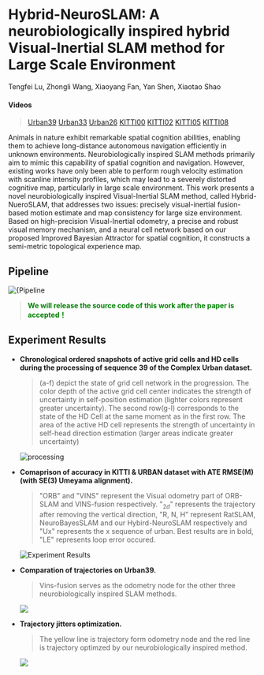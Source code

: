 # Hybrid-NeuroSLAM: A neurobiologically inspired hybrid Visual-Inertial SLAM method for Large Scale Environment
Tengfei Lu, Zhongli Wang, Xiaoyang Fan, Yan Shen, Xiaotao Shao

#### Videos
> [Urban39]( https://www.bilibili.com/video/BV1NJyxYwEx4/?vd_source=0e1f9dcbcbc75fb21e42454eac0c8a37)
[Urban33](https://www.bilibili.com/video/BV1c4yxY4Ekj/?vd_source=0e1f9dcbcbc75fb21e42454eac0c8a37)
[Urban26](https://www.bilibili.com/video/BV1ctyxYdEAX/?vd_source=0e1f9dcbcbc75fb21e42454eac0c8a37)
[KITTI00](https://www.bilibili.com/video/BV1wsyxYZEhL/?vd_source=0e1f9dcbcbc75fb21e42454eac0c8a37)
[KITTI02](https://www.bilibili.com/video/BV1HsyxYZEQR/?vd_source=0e1f9dcbcbc75fb21e42454eac0c8a37)
[KITTI05](https://www.bilibili.com/video/BV1AWyxYbEgu/?vd_source=0e1f9dcbcbc75fb21e42454eac0c8a37)
[KITTI08](https://www.bilibili.com/video/BV1AWyxYbETM/?vd_source=0e1f9dcbcbc75fb21e42454eac0c8a37)



<!-- #### [Project Page](https://16lemoing.github.io/dot) | [Paper](https://arxiv.org/abs/2312.00786) | [Video](https://www.youtube.com/watch?v=H0Rvq0OL87Y) | [BibTeX](#citation) -->

<!-- <p align="center"><img width="85%" src="assets/teaser.gif" /></p> -->


Animals in nature exhibit remarkable spatial cognition abilities, enabling them to achieve long-distance autonomous navigation efficiently in unknown environments. Neurobiologically inspired SLAM methods primarily aim to mimic this capability of spatial cognition and navigation. However, existing works have only been able to perform rough velocity estimation with scanline intensity profiles, which may lead to a severely distorted cognitive map, particularly in large scale environment. This work presents a novel neurobiologically inspired Visual-Inertial SLAM method, called Hybrid-NueroSLAM, that addresses two issues: precisely visual-inertial fusion-based motion estimate and map consistency for large size environment. 
Based on high-precision Visual-Inertial odometry, a precise and robust visual memory mechanism, and a neural cell network based on our proposed Improved Bayesian Attractor for spatial cognition, it constructs a semi-metric topological experience map.


## Pipeline
![{Pipeline](images/system_arch.jpg)


> <font color=green>**We will release the source code of this work after the paper is accepted！** </font>


## Experiment Results

<!-- > **Running on:** AMD R7 5800H with 16G RAM DDR4 3200MHz -->


- **Chronological ordered snapshots of active grid cells and HD cells during the processing of sequence 39 of the Complex Urban dataset.**
    >(a-f) depict the state of grid cell network in the progression. The color depth of the active grid cell center indicates the strength of uncertainty in self-position estimation (lighter colors represent greater uncertainty). The second row(g-l)  corresponds to the state of the HD Cell at the same moment as in the first row. The area of the active HD cell represents the strength of uncertainty in self-head direction estimation (larger areas indicate greater uncertainty)

    ![processing](images/processing.png)

- **Comaprison of accuracy in KITTI & URBAN dataset with ATE RMSE(M) (with SE(3) Umeyama alignment).**
    >"ORB" and "VINS" represent the Visual odometry part of ORB-SLAM and VINS-fusion respectively. "$_{2d}$" represents the trajectory after removing the vertical direction, "R, N, H" represent RatSLAM, NeuroBayesSLAM and our Hybird-NeuroSLAM respectively and "Ux" represents the x sequence of urban. Best results are in bold, "LE" represents loop error occured.

    ![Experiment Results](images/results.png)


- **Comparation of trajectories on Urban39.**
    >Vins-fusion serves as the odometry node for the other three neurobiologically inspired SLAM methods.

    ![](images/urban39_traj_compare.png)


- **Trajectory jitters optimization.**
    > The yellow line is trajectory form odometry node and the red line is trajectory optimzed by our neurobiologically inspired method.

    ![](images/traj_opt.png)
